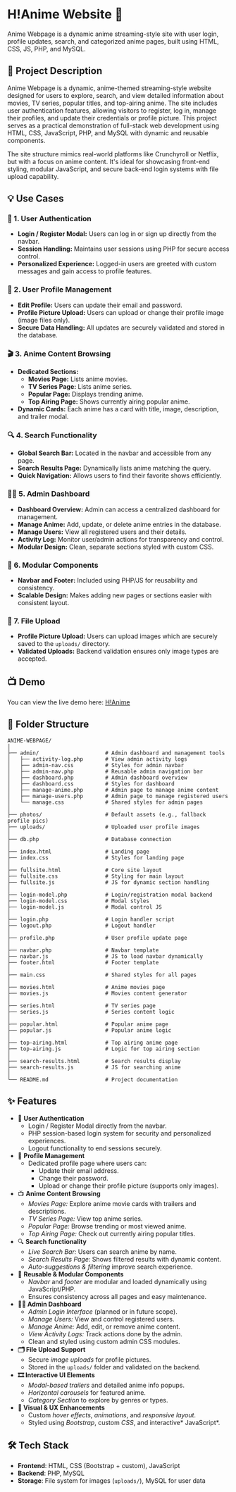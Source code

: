 # H!Anime Website 🎌
Anime Webpage is a dynamic anime streaming-style site with user login, profile updates, search, and categorized anime pages, built using HTML, CSS, JS, PHP, and MySQL.

## 📖 Project Description
Anime Webpage is a dynamic, anime-themed streaming-style website designed for users to explore, search, and view detailed information about movies, TV series, popular titles, and top-airing anime. The site includes user authentication features, allowing visitors to register, log in, manage their profiles, and update their credentials or profile picture. This project serves as a practical demonstration of full-stack web development using HTML, CSS, JavaScript, PHP, and MySQL with dynamic and reusable components.

The site structure mimics real-world platforms like Crunchyroll or Netflix, but with a focus on anime content. It's ideal for showcasing front-end styling, modular JavaScript, and secure back-end login systems with file upload capability.

## 💡 Use Cases
### 🔐 1. User Authentication
- **Login / Register Modal:** Users can log in or sign up directly from the navbar.
- **Session Handling:** Maintains user sessions using PHP for secure access control.
- **Personalized Experience:** Logged-in users are greeted with custom messages and gain access to profile features.

### 👤 2. User Profile Management
- **Edit Profile:** Users can update their email and password.
- **Profile Picture Upload:** Users can upload or change their profile image (image files only).
- **Secure Data Handling:** All updates are securely validated and stored in the database.

### 🎬 3. Anime Content Browsing
- **Dedicated Sections:**
    - **Movies Page:** Lists anime movies.
    - **TV Series Page:** Lists anime series.
    - **Popular Page:** Displays trending anime.
    - **Top Airing Page:** Shows currently airing popular anime.
- **Dynamic Cards:** Each anime has a card with title, image, description, and trailer modal.

### 🔍 4. Search Functionality
- **Global Search Bar:** Located in the navbar and accessible from any page.
- **Search Results Page:** Dynamically lists anime matching the query.
- **Quick Navigation:** Allows users to find their favorite shows efficiently.

### 🧑‍💻 5. Admin Dashboard
- **Dashboard Overview:** Admin can access a centralized dashboard for management.
- **Manage Anime:** Add, update, or delete anime entries in the database.
- **Manage Users:** View all registered users and their details.
- **Activity Log:** Monitor user/admin actions for transparency and control.
- **Modular Design:** Clean, separate sections styled with custom CSS.

### 🧩 6. Modular Components
- **Navbar and Footer:** Included using PHP/JS for reusability and consistency.
- **Scalable Design:** Makes adding new pages or sections easier with consistent layout.

### 📁 7. File Upload
- **Profile Picture Upload:** Users can upload images which are securely saved to the `uploads/` directory.
- **Validated Uploads:** Backend validation ensures only image types are accepted.

## 📺 Demo
You can view the live demo here: [H!Anime](https://anime-webpage-tanishavyastvs-projects.vercel.app/)

## 📁 Folder Structure
```
ANIME-WEBPAGE/
│
├── admin/                     # Admin dashboard and management tools
│   ├── activity-log.php       # View admin activity logs
│   ├── admin-nav.css          # Styles for admin navbar
│   ├── admin-nav.php          # Reusable admin navigation bar
│   ├── dashboard.php          # Admin dashboard overview
│   ├── dashboard.css          # Styles for dashboard
│   ├── manage-anime.php       # Admin page to manage anime content
│   ├── manage-users.php       # Admin page to manage registered users
│   └── manage.css             # Shared styles for admin pages
│
├── photos/                    # Default assets (e.g., fallback profile pics)
├── uploads/                   # Uploaded user profile images
│
├── db.php                     # Database connection
│
├── index.html                 # Landing page
├── index.css                  # Styles for landing page
│
├── fullsite.html              # Core site layout
├── fullsite.css               # Styling for main layout
├── fullsite.js                # JS for dynamic section handling
│
├── login-model.php            # Login/registration modal backend
├── login-model.css            # Modal styles
├── login-model.js             # Modal control JS
│
├── login.php                  # Login handler script
├── logout.php                 # Logout handler
│
├── profile.php                # User profile update page
│
├── navbar.php                 # Navbar template
├── navbar.js                  # JS to load navbar dynamically
├── footer.html                # Footer template
│
├── main.css                   # Shared styles for all pages
│
├── movies.html                # Anime movies page
├── movies.js                  # Movies content generator
│
├── series.html                # TV series page
├── series.js                  # Series content logic
│
├── popular.html               # Popular anime page
├── popular.js                 # Popular anime logic
│
├── top-airing.html            # Top airing anime page
├── top-airing.js              # Logic for top airing section
│
├── search-results.html        # Search results display
├── search-results.js          # JS for searching anime
│
└── README.md                  # Project documentation
```

## ✨ Features
- 🔐 **User Authentication**
    - Login / Register Modal directly from the navbar.
    - PHP session-based login system for security and personalized experiences.
    - Logout functionality to end sessions securely.
- 👤 **Profile Management**
    - Dedicated profile page where users can:
        - Update their email address.
        - Change their password.
        - Upload or change their profile picture (supports only images).
- 📺 **Anime Content Browsing**
    - *Movies Page:* Explore anime movie cards with trailers and descriptions.
    - *TV Series Page:* View top anime series.
    - *Popular Page:* Browse trending or most viewed anime.
    - *Top Airing Page:* Check out currently airing popular titles.
- 🔍 **Search functionality**
    - *Live Search Bar:* Users can search anime by name.
    - *Search Results Page:* Shows filtered results with dynamic content.
    - *Auto-suggestions & filtering* improve search experience.
- 🧩 **Reusable & Modular Components**
    - *Navbar* and *footer* are modular and loaded dynamically using JavaScript/PHP.
    - Ensures consistency across all pages and easy maintenance.
- **🧑‍💻 Admin Dashboard**
    - *Admin Login Interface* (planned or in future scope).
    - *Manage Users:* View and control registered users.
    - *Manage Anime:* Add, edit, or remove anime content.
    - *View Activity Logs:* Track actions done by the admin.
    - Clean and styled using custom admin CSS modules.
- **🗂️ File Upload Support**
    - Secure *image uploads* for profile pictures.
    - Stored in the `uploads/` folder and validated on the backend.
- **🎞️ Interactive UI Elements**
    - *Modal-based trailers* and detailed anime info popups.
    - *Horizontal carousels* for featured anime.
    - *Category Section* to explore by genres or types.
- **💅 Visual & UX Enhancements**
    - Custom *hover effects*, *animations*, and *responsive layout*.
    - Styled using *Bootstrap*, custom *CSS*, and interactive* JavaScript*.

## 🛠️ Tech Stack
- **Frontend**: HTML, CSS (Bootstrap + custom), JavaScript
- **Backend**: PHP, MySQL
- **Storage**: File system for images (`uploads/`), MySQL for user data